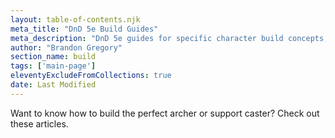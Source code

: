 ```yaml
---
layout: table-of-contents.njk
meta_title: "DnD 5e Build Guides"
meta_description: "DnD 5e guides for specific character build concepts, like archers, AOE mages, tanks, and more"
author: "Brandon Gregory"
section_name: build
tags: ['main-page']
eleventyExcludeFromCollections: true
date: Last Modified
---
```


Want to know how to build the perfect archer or support caster? Check out these articles.